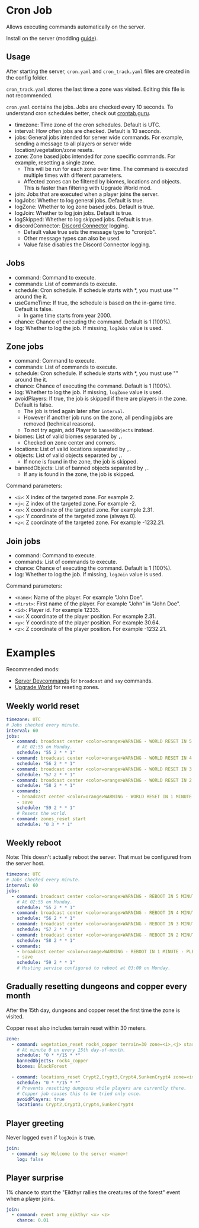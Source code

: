 # Cron Job

Allows executing commands automatically on the server.

Install on the server (modding [guide](https://youtu.be/WfvA5a5tNHo)).

## Usage

After starting the server, `cron.yaml` and `cron_track.yaml` files are created in the config folder.

`cron_track.yaml` stores the last time a zone was visited. Editing this file is not recommended.

`cron.yaml` contains the jobs. Jobs are checked every 10 seconds. To understand cron schedules better, check out [crontab.guru](https://crontab.guru/).

- timezone: Time zone of the cron schedules. Default is UTC.
- interval: How often jobs are checked. Default is 10 seconds.
- jobs: General jobs intended for server wide commands. For example, sending a message to all players or server wide location/vegetation/zone resets.
- zone: Zone based jobs intended for zone specific commands. For example, resetting a single zone.
  - This will be run for each zone over time. The command is executed multiple times with different parameters.
  - Affected zones can be filtered by biomes, locations and objects. This is faster than filtering with Upgrade World mod.
- join: Jobs that are executed when a player joins the server.
- logJobs: Whether to log general jobs. Default is true.
- logZone: Whether to log zone based jobs. Default is true.
- logJoin: Whether to log join jobs. Default is true.
- logSkipped: Whether to log skipped jobs. Default is true.
- discordConnector: [Discord Connector](https://discord-connector.valheim.games.nwest.one/config/webhook.events.html) logging.
  - Default value true sets the message type to "cronjob".
  - Other message types can also be used.
  - Value false disables the Discord Connector logging.

## Jobs

- command: Command to execute.
- commands: List of commands to execute.
- schedule: Cron schedule. If schedule starts with *, you must use "" around the it.
- useGameTime: If true, the schedule is based on the in-game time. Default is false.
  - In game time starts from year 2000.
- chance: Chance of executing the command. Default is 1 (100%).
- log: Whether to log the job. If missing, `logJobs` value is used.

## Zone jobs

- command: Command to execute.
- commands: List of commands to execute.
- schedule: Cron schedule. If schedule starts with *, you must use "" around the it.
- chance: Chance of executing the command. Default is 1 (100%).
- log: Whether to log the job. If missing, `logZone` value is used.
- avoidPlayers: If true, the job is skipped if there are players in the zone. Default is false.
  - The job is tried again later after `interval`.
  - However if another job runs on the zone, all pending jobs are removed (technical reasons).
  - To not try again, add Player to `bannedObjects` instead.
- biomes: List of valid biomes separated by `,`.
  - Checked on zone center and corners.
- locations: List of valid locations separated by `,`.
- objects: List of valid objects separated by `,`.
  - If none is found in the zone, the job is skipped.
- bannedObjects: List of banned objects separated by `,`.
  - If any is found in the zone, the job is skipped.

Command parameters:

- `<i>`: X index of the targeted zone. For example 2.
- `<j>`: Z index of the targeted zone. For example -2.
- `<x>`: X coordinate of the targeted zone. For example 2.31.
- `<y>`: Y coordinate of the targeted zone (always 0).
- `<z>`: Z coordinate of the targeted zone. For example -1232.21.

## Join jobs

- command: Command to execute.
- commands: List of commands to execute.
- chance: Chance of executing the command. Default is 1 (100%).
- log: Whether to log the job. If missing, `logJoin` value is used.

Command parameters:

- `<name>`: Name of the player. For example "John Doe".
- `<first>`: First name of the player. For example "John" in "John Doe".
- `<id>`: Player id. For example 12335.
- `<x>`: X coordinate of the player position. For example 2.31.
- `<y>`: Y coordinate of the player position. For example 30.64.
- `<z>`: Z coordinate of the player position. For example -1232.21.

# Examples

Recommended mods:

- [Server Devcommands](https://valheim.thunderstore.io/package/JereKuusela/Server_devcommands/) for `broadcast` and `say` commands.
- [Upgrade World](https://valheim.thunderstore.io/package/JereKuusela/Upgrade_World/) for reseting zones.

## Weekly world reset

```yaml
timezone: UTC
# Jobs checked every minute.
interval: 60
jobs:
  - command: broadcast center <color=orange>WARNING - WORLD RESET IN 5 MINUTES - PLEASE LOG OUT</color>
    # At 02:55 on Monday.
    schedule: "55 2 * * 1"
  - command: broadcast center <color=orange>WARNING - WORLD RESET IN 4 MINUTES - PLEASE LOG OUT</color>
    schedule: "56 2 * * 1"
  - command: broadcast center <color=orange>WARNING - WORLD RESET IN 3 MINUTES - PLEASE LOG OUT</color>
    schedule: "57 2 * * 1"
  - command: broadcast center <color=orange>WARNING - WORLD RESET IN 2 MINUTES - PLEASE LOG OUT</color>
    schedule: "58 2 * * 1"
  - commands:
    - broadcast center <color=orange>WARNING - WORLD RESET IN 1 MINUTE - PLEASE LOG OUT</color>
    - save
    schedule: "59 2 * * 1"
    # Resets the world.
  - command: zones_reset start
    schedule: "0 3 * * 1"
```

## Weekly reboot

Note: This doesn't actually reboot the server. That must be configured from the server host.

```yaml
timezone: UTC
# Jobs checked every minute.
interval: 60
jobs:
  - command: broadcast center <color=orange>WARNING - REBOOT IN 5 MINUTES - PLEASE LOG OUT</color>
    # At 02:55 on Monday.
    schedule: "55 2 * * 1"
  - command: broadcast center <color=orange>WARNING - REBOOT IN 4 MINUTES - PLEASE LOG OUT</color>
    schedule: "56 2 * * 1"
  - command: broadcast center <color=orange>WARNING - REBOOT IN 3 MINUTES - PLEASE LOG OUT</color>
    schedule: "57 2 * * 1"
  - command: broadcast center <color=orange>WARNING - REBOOT IN 2 MINUTES - PLEASE LOG OUT</color>
    schedule: "58 2 * * 1"
  - commands: 
    - broadcast center <color=orange>WARNING - REBOOT IN 1 MINUTE - PLEASE LOG OUT</color>
    - save
    schedule: "59 2 * * 1"
    # Hosting service configured to reboot at 03:00 on Monday.
```

## Gradually resetting dungeons and copper every month

After the 15th day, dungeons and copper reset the first time the zone is visited.

Copper reset also includes terrain reset within 30 meters.

```yaml
zone:
  - command: vegetation_reset rock4_copper terrain=30 zone=<i>,<j> start
    # At minute 0 on every 15th day-of-month.
    schedule: "0 * */15 * *"
    bannedObjects: rock4_copper
    biomes: BlackForest

  - command: locations_reset Crypt2,Crypt3,Crypt4,SunkenCrypt4 zone=<i>,<j> start
    schedule: "0 * */15 * *"
    # Prevents resetting dungeons while players are currently there.
    # Copper job causes this to be tried only once.
    avoidPlayers: true
    locations: Crypt2,Crypt3,Crypt4,SunkenCrypt4
```

## Player greeting

Never logged even if `logJoin` is true.

```yaml
join:
  - command: say Welcome to the server <name>!
    log: false
```

## Player surprise

1% chance to start the "Eikthyr rallies the creatures of the forest" event when a player joins.

```yaml
join:
  - command: event army_eikthyr <x> <z>
    chance: 0.01
```
